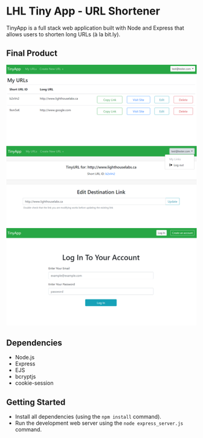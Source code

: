 # LHL Tiny App - URL Shortener

TinyApp is a full stack web application built with Node and Express that allows users to shorten long URLs (à la bit.ly).

## Final Product

!["screenshot of the index of shortened urls"](./images/url-index.png)
!["screenshot of editing a link"](./images/edit-link.png)
!["screenshot of the log in page"](./images/log-in.png)

## Dependencies

- Node.js
- Express
- EJS
- bcryptjs
- cookie-session

## Getting Started

- Install all dependencies (using the `npm install` command).
- Run the development web server using the `node express_server.js` command.